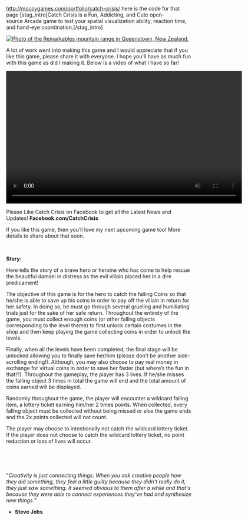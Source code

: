 http://mccoygames.com/portfolio/catch-crisis/
here is the code for that page
[stag_intro]Catch Crisis is a Fun, Addicting, and Cute open-source Arcade game to test your spatial visualization ability, reaction time, and hand-eye coordination.[/stag_intro]

<!-- Codes by HTML.am -->

<!-- CSS Code -->

<!-- HTML Code -->
<a href="http://mccoygames.com/wp-content/uploads/2015/07/CEEdtiMVAAA6D4B.jpg" target="_self"><img class="GeneratedImage" src="http://mccoygames.com/wp-content/uploads/2015/07/CEEdtiMVAAA6D4B.jpg" alt="Photo of the Remarkables mountain range in Queenstown, New Zealand." /></a>

A lot of work went into making this game and I would appreciate that if you like this game, please share it with everyone. I hope you'll have as much fun with this game as did I making it. Below is a video of what I have so far!

<video controls="controls" width="640" height="360"><source src="http://mccoygames.com/wp-content/uploads/2015/07/CGm0pMtUIAAxfYJ.mp4" type="video/mp4" /><span title="No video playback capabilities, please download the video below">Catch Crisis beta</span></video>

Please Like Catch Crisis on Facebook to get all the Latest News and Updates! <strong>Facebook.com/CatchCrisis</strong>

If you like this game, then you’ll love my next upcoming game too! More details to share about that soon.

&nbsp;

<strong>Story</strong>:

Here tells the story of a brave hero or heroine who has come to help rescue the beautiful damsel in distress as the evil villain placed her in a dire predicament!

The objective of this game is for the hero to catch the falling Coins so that he/she is able to save up his coins in order to pay off the villain in return for her safety. In doing so, he must go through several grueling and humiliating trials just for the sake of her safe return. Throughout the entirety of the game, you must collect enough coins (or other falling objects corresponding to the level theme) to first unlock certain costumes in the shop and then keep playing the game collecting coins in order to unlock the levels.

Finally, when all the levels have been completed, the final stage will be unlocked allowing you to finally save her/him (please don’t be another side-scrolling ending!). Although, you may also choose to pay real money in exchange for virtual coins in order to save her faster (but where’s the fun in that!?). Throughout the gameplay, the player has 3 lives. If he/she misses the falling object 3 times in total the game will end and the total amount of coins earned will be displayed.

Randomly throughout the game, the player will encounter a wildcard falling item, a lottery ticket earning him/her 2 times points. When collected, every falling object must be collected without being missed or else the game ends and the 2x points collected will not count.

The player may choose to intentionally not catch the wildcard lottery ticket. If the player does not choose to catch the wildcard lottery ticket, no point reduction or loss of lives will occur.

&nbsp;

&nbsp;

"<em>Creativity is just connecting things. When you ask creative people how they did something, they feel a little guilty because they didn't really do it, they just saw something. It seemed obvious to them after a while and that's because they were able to connect experiences they've had and synthesize new things.</em>"

- <strong>Steve Jobs</strong>
